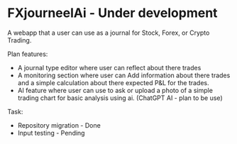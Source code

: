 # FXjourneelAi - Under development

A webapp that a user can use as a journal for Stock, Forex, or Crypto Trading.

Plan features:

- A journal type editor where user can reflect about there trades
- A monitoring section where user can Add information about there trades and a simple calculation about there expected P&L for the trades.
- AI feature where user can use to ask or upload a photo of a simple trading chart for basic analysis using ai. (ChatGPT AI - plan to be use)

Task:
- Repository migration - Done
- Input testing - Pending



